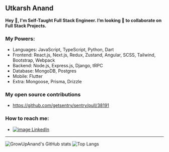 ## Utkarsh Anand
**Hey 👋, I'm Self-Taught Full Stack Engineer. I’m looking 👀  to collaborate on Full Stack Projects.**

### My Powers:
- Languages: JavaScript, TypeScript, Python, Dart
- Frontend: React.js, Next.js, Redux, Zustand, Angular, SCSS, Tailwind, Bootstrap, Webpack 
- Backend: Node.js, Express.js, Django, tRPC
- Database: MongoDB, Postgres
- Mobile: Flutter
- Extra: Mongoose, Prisma, Drizzle

### My open source contributions
- https://github.com/getsentry/sentry/pull/38191

### How to reach me:
- [![image](https://icons.getbootstrap.com/assets/icons/linkedin.svg) LinkedIn](https://www.linkedin.com/in/utkarshanand93)


-------------
![GrowUpAnand's GitHub stats](https://github-readme-stats.vercel.app/api?username=growupanand&show_icons=true&count_private=true&hide_border=true&show_owner=true&include_all_commits=true&layout=compact) 
![Top Langs](https://github-readme-stats.vercel.app/api/top-langs/?username=growupanand&count_private=true&hide_border=true&layout=compact)
